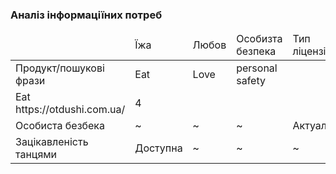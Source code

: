 
### Аналіз інформаціїних потреб

<table>
    <thead>
        <tr>
           <td></td>
           <td>Їжа</td>
           <td>Любов</td>
           <td>Особизта безпека</td>
           <td>Тип ліцензії</td>
           <td>Примітка</td>
        </tr>
    </thead>
        <tr>
           <td>Продукт/пошукові фрази</td>
           <td>Еat</td>
           <td>Love</td>
           <td>personal safety</td>
           <td></td>
           <td></td>
        </tr>
         <tr>
           <td>Eat https://otdushi.com.ua/</td>
           <td>4</td>
           <td></td>
           <td></td>
           <td></td>
            <td></td>
        </tr>
         <tr>
           <td>Особиста безбека</td>
           <td>~</td>
           <td>~</td>
           <td>~</td>
           <td>Актуальна</td>
        </tr>
         <tr>
           <td>Зацікавленість танцями</td>
           <td>Доступна</td>
           <td>~</td>
           <td>~</td>
           <td>~</td>
        </tr>
        
